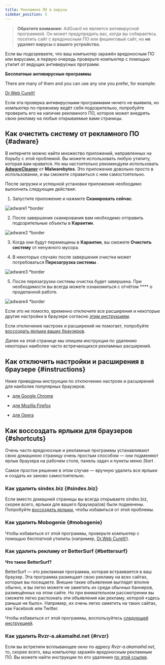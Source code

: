 ```yaml
---
title: Рекламное ПО & вирусы
sidebar_position: 5
---
```


> **Обратите внимание:** AdGuard не является антивирусной программой. Он может предупредить вас, когда вы собираетесь посетить сайт с вредоносным ПО или фишинговый сайт, но **не удаляет вирусы с вашего устройства.**

Если вы подозреваете, что ваш компьютер заражён вредоносным ПО или вирусами, в первую очередь проверьте компьютер с помощью утилит от ведущих антивирусных программ.

**Бесплатные антивирусные программы**

There are many of them and you can use any one you prefer, for example:

[Dr.Web CureIt!](http://www.freedrweb.com/cureit/?lng=ru)

Если эта проверка антивирусными программами ничего не выявила, но компьютер по-прежнему ведёт себя подозрительно, попробуйте проверить его на наличие рекламного ПО, которое может внедрять свою рекламу на любые открываемые вами страницы.

## Как очистить систему от рекламного ПО {#adware}

В интернете можно найти множество приложений, направленных на борьбу с этой проблемой. Вы можете использовать любую утилиту, которая вам нравится. Но мы настоятельно рекомендуем использовать **[AdwareCleaner](https://www.malwarebytes.com/adwcleaner)** от **Malwarebytes**. Это приложение довольно просто в использовании, и вы сможете справиться с ним самостоятельно.

После загрузки и успешной установки приложения необходимо выполнить следующие действия:

1) Запустите приложение и нажмите **Сканировать сейчас**.

![adware1 *border](https://cdn.adtidy.org/content/Kb/ad_blocker/guides/adware1.png)

2) После завершения сканирования вам необходимо отправить подозрительные объекты в **Карантин**.

![adware2 *border](https://cdn.adtidy.org/content/Kb/ad_blocker/guides/adware2.png)

3) Когда они будут перемещены в **Карантин**, вы сможете **Очистить систему** от ненужного мусора.

4) В некоторых случаях после завершения очистки может потребоваться **Перезагрузка системы** .

![adware3 *border](https://cdn.adtidy.org/content/Kb/ad_blocker/guides/adware3.png)

5) После перезагрузки системы очистка будет завершена. При необходимости вы всегда можете ознакомиться с отчётом **** о проделанной работе.

![adware4 *border](https://cdn.adtidy.org/content/Kb/ad_blocker/guides/adware4.png)

Если это не помогло, временно отключите все расширения и некоторые другие настройки в браузере согласно [этим инструкциям](#instructions).

Если отключение настроек и расширений не помогает, попробуйте [воссоздать ярлыки ваших браузеров](#shortcuts).

Далее на этой странице мы опишем инструкции по удалению некоторых наиболее часто встречающихся рекламных расширений.

## Как отключить настройки и расширения в браузере {#instructions}

Ниже приведены инструкции по отключению настроек и расширений для наиболее популярных браузеров:

* [для Google Chrome](https://support.google.com/chrome/answer/187443?hl=ru)

* [для Mozilla Firefox](https://support.mozilla.org/ru/kb/disable-or-remove-add-ons)

* [для Opera](https://help.opera.com/ru/latest/customization/#extensions)

## Как воссоздать ярлыки для браузеров {#shortcuts}

Очень часто вредоносные и рекламные программы устанавливают свою домашнюю страницу очень простым способом — они подменяют ярлык браузера на рабочем столе, панель задач и пункты меню *Start* .

Самое простое решение в этом случае — вручную удалить все ярлыки и создать их заново самостоятельно.

### Как удалить sindex.biz {#sindex.biz}

Если вместо домашней страницы вы всегда открываете sindex.biz, скорее всего, ярлыки для вашего браузера(ов) были подменены. Попробуйте [воссоздать ярлыки](#shortcuts), чтобы избавиться от этой проблемы.

### Как удалить Mobogenie {#mobogenie}

Чтобы избавиться от этой программы, проверьте компьютер с помощью бесплатной утилиты (например, [Dr.Web CureIt!](http://www.freedrweb.com/cureit/)).

### Как удалить рекламу от BetterSurf {#bettersurf}

**Что такое BetterSurf?**

BetterSurf — это рекламная программа, которая встраивается в ваш браузер. Эта программа размещает свою рекламу на всех сайтах, которые вы посещаете. Внешне такие объявления выглядят вполне обычно, и вы легко можете не заметить их среди обычных баннеров, размещённых на этом сайте. Но при внимательном рассмотрении вы сможете легко распознать эти объявления как рекламу, которой «здесь раньше не было». Например, их очень легко заметить на таких сайтах, как Facebook или Twitter.

Чтобы избавиться от этой программы, воспользуйтесь [следующей инструкцией](http://malwaretips.com/blogs/bettersurf-virus-removal/).

### Как удалить Rvzr-a.akamaihd.net {#rvzr}

Если вы встретили всплывающее окно по адресу *Rvzr-a.akamaihd.net*, то, скорее всего, ваш компьютер заражён вредоносным рекламным ПО. Вы можете найти инструкции по его удалению [по этой ссылке](http://malwaretips.com/blogs/rvzr-a-akamaihd-net-virus/).
